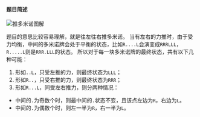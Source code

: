 #### 题目简述
![推多米诺图解](https://aliyun-lc-upload.oss-cn-hangzhou.aliyuncs.com/aliyun-lc-upload/uploads/2018/05/19/domino.png)

题目的意思比较容易理解，就是往左往右推多米诺。
当有左右的力推时，由于受力均衡，中间的多米诺牌会处于平衡的状态，比如``R....L``会演变成``RRRLLL``，``R.....L``则是``RRR.LLL``的状态。
所以对于每一块多米诺牌的最终状态，共有以下几种可能：
1. 形如``..L``，只受左推的力，则最终状态为``LLL``；
2. 形如``R..``，只受右推的力，则最终状态为``RRR``；
3. 形如``R...L``，同受左右推力，则分两种情况：
  - 中间的``.``为奇数个时，则最中间的``.``状态不变，且该点左边为``R``，右边为``L``。
  - 中间的``.``为偶数个时，则左一半为``R``，右一半为``L``。

